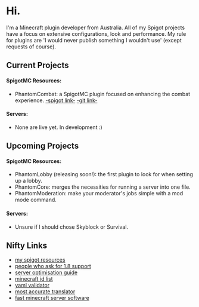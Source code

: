 # Hi.
I'm a Minecraft plugin developer from Australia.
All of my Spigot projects have a focus on extensive configurations, look and performance.
My rule for plugins are 'I would never publish something I wouldn't use' (except requests of course).

## Current Projects
#### SpigotMC Resources:
- PhantomCombat: a SpigotMC plugin focused on enhancing the combat experience.
[-spigot link-](https://www.spigotmc.org/resources/%E2%9A%94-phantomcombat-%E2%9A%94-enhance-your-combat-experience.74060/) [-git link-](https://github.com/lokka30/PhantomCombat)

#### Servers:
- None are live yet. In development :)

## Upcoming Projects
#### SpigotMC Resources:
- PhantomLobby (releasing soon!): the first plugin to look for when setting up a lobby.
- PhantomCore: merges the necessities for running a server into one file.
- PhantomModeration: make your moderator's jobs simple with a mod mode command.

#### Servers:
- Unsure if I should chose Skyblock or Survival.

## Nifty Links
- [my spigot resources](https://www.spigotmc.org/members/lokka30.828699/#resources)
- [people who ask for 1.8 support](https://www.spigotmc.org/threads/hackers-on-my-server-need-help.345790/page-2#post-3214230)
- [server optimisation guide](https://www.spigotmc.org/threads/guide-server-optimization%E2%9A%A1.283181/)
- [minecraft id list](https://www.digminecraft.com/lists/item_id_list_pc.php)
- [yaml validator](http://www.yamllint.com/)
- [most accurate translator](https://www.deepl.com/en/translator)
- [fast minecraft server software](https://papermc.io/downloads)
